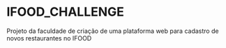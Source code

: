 # IFOOD_CHALLENGE
Projeto da faculdade de criação de uma plataforma web para cadastro de novos restaurantes no IFOOD

